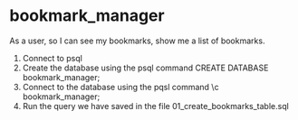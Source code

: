 # bookmark_manager


As a user,
so I can see my bookmarks,
show me a list of bookmarks.


  1.  Connect to psql
  2.  Create the database using the psql command CREATE DATABASE  bookmark_manager;
  3.  Connect to the database using the pqsl command \c bookmark_manager;
  4.  Run the query we have saved in the file 01_create_bookmarks_table.sql
